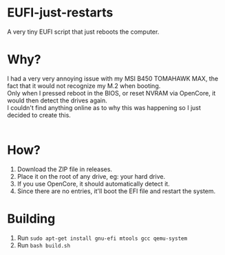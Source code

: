 # EUFI-just-restarts
A very tiny EUFI script that just reboots the computer.
<br>
# Why?
I had a very very annoying issue with my MSI B450 TOMAHAWK MAX, the fact that it would not recognize my M.2 when booting. <br>
Only when I pressed reboot in the BIOS, or reset NVRAM via OpenCore, it would then detect the drives again. <br>
I couldn't find anything online as to why this was happening so I just decided to create this. <br> <br>
# How?
1. Download the ZIP file in releases. <br>
2. Place it on the root of any drive, eg: your hard drive. <br>
3. If you use OpenCore, it should automatically detect it. <br>
4. Since there are no entries, it'll boot the EFI file and restart the system.
# Building
1. Run ```sudo apt-get install gnu-efi mtools gcc qemu-system```
2. Run ```bash build.sh```